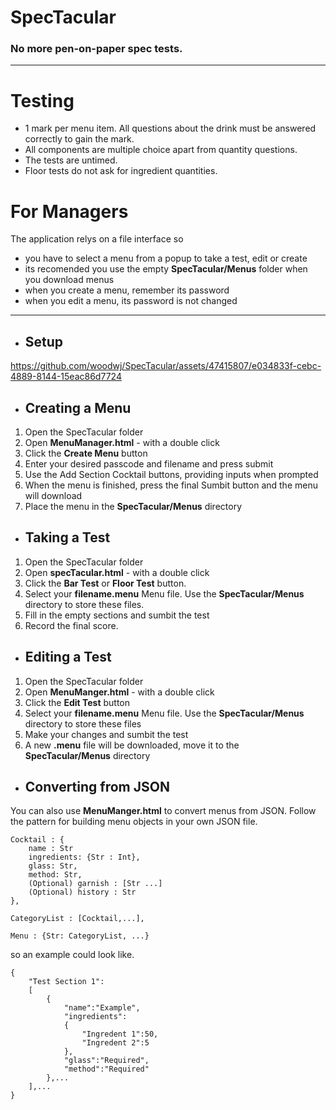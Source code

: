 # SpecTacular
### No more pen-on-paper spec tests.
---

# Testing
+ 1 mark per menu item. All questions about the drink must be answered correctly to gain the mark.
+ All components are multiple choice apart from quantity questions.
+ The tests are untimed.
+ Floor tests do not ask for ingredient quantities.

# For Managers
The application relys on a file interface so
+ you have to select a menu from a popup to take a test, edit or create
+ its recomended you use the empty **SpecTacular/Menus** folder when you download menus
+ when you create a menu, remember its password
+ when you edit a menu, its password is not changed
  
---

- ## Setup
https://github.com/woodwj/SpecTacular/assets/47415807/e034833f-cebc-4889-8144-15eac86d7724



- ## Creating a Menu
1. Open the SpecTacular folder
2. Open **MenuManager.html** - with a double click
3. Click the **Create Menu** button
4. Enter your desired passcode and filename and press submit
5. Use the Add Section Cocktail buttons, providing inputs when prompted
6. When the menu is finished, press the final Sumbit button and the menu will download
7. Place the menu in the **SpecTacular/Menus** directory

- ## Taking a Test
1. Open the SpecTacular folder
3. Open **specTacular.html** - with a double click
4. Click the **Bar Test** or **Floor Test** button.
5. Select your **filename.menu** Menu file. Use the **SpecTacular/Menus** directory to store these files.
6. Fill in the empty sections and sumbit the test
7. Record the final score.

- ## Editing a Test
1. Open the SpecTacular folder
2. Open **MenuManger.html** - with a double click
3. Click the **Edit Test** button
4. Select your **filename.menu** Menu file. Use the **SpecTacular/Menus** directory to store these files
5. Make your changes and sumbit the test
6. A new **.menu** file will be downloaded, move it to the **SpecTacular/Menus** directory

- ## Converting from JSON
You can also use **MenuManger.html** to convert menus from JSON.
Follow the pattern for building menu objects in your own JSON file.

```
Cocktail : {
    name : Str
    ingredients: {Str : Int},
    glass: Str,
    method: Str,
    (Optional) garnish : [Str ...]
    (Optional) history : Str
},

CategoryList : [Cocktail,...],

Menu : {Str: CategoryList, ...}
```

so an example could look like.
```
{
    "Test Section 1":
    [
        {
            "name":"Example",
            "ingredients":
            {
                "Ingredent 1":50,
                "Ingredent 2":5
            },
            "glass":"Required",
            "method":"Required"
        },...
    ],...
}
```
